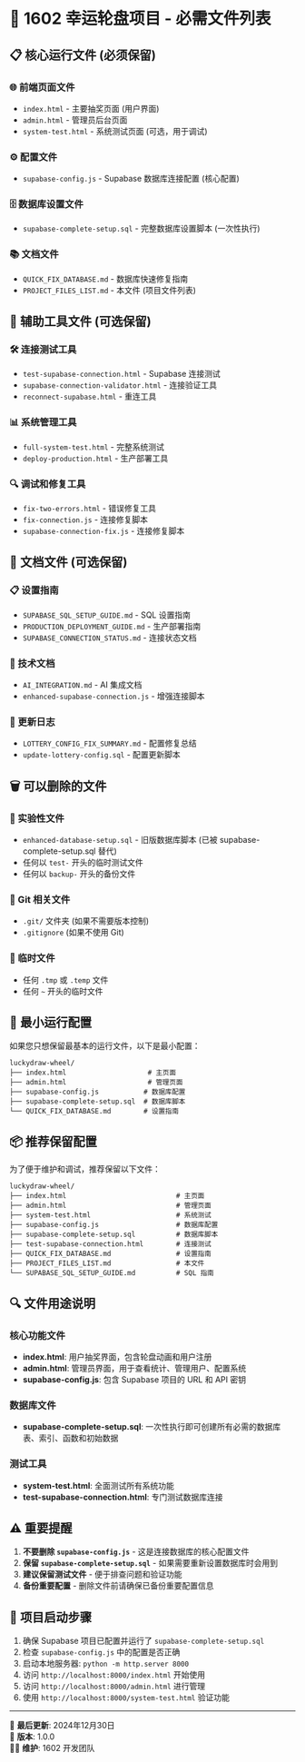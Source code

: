 # 🎯 1602 幸运轮盘项目 - 必需文件列表

## 📋 核心运行文件 (必须保留)

### 🌐 前端页面文件
- `index.html` - 主要抽奖页面 (用户界面)
- `admin.html` - 管理员后台页面
- `system-test.html` - 系统测试页面 (可选，用于调试)

### ⚙️ 配置文件
- `supabase-config.js` - Supabase 数据库连接配置 (核心配置)

### 🗄️ 数据库设置文件
- `supabase-complete-setup.sql` - 完整数据库设置脚本 (一次性执行)

### 📚 文档文件
- `QUICK_FIX_DATABASE.md` - 数据库快速修复指南
- `PROJECT_FILES_LIST.md` - 本文件 (项目文件列表)

## 🔧 辅助工具文件 (可选保留)

### 🛠️ 连接测试工具
- `test-supabase-connection.html` - Supabase 连接测试
- `supabase-connection-validator.html` - 连接验证工具
- `reconnect-supabase.html` - 重连工具

### 📊 系统管理工具
- `full-system-test.html` - 完整系统测试
- `deploy-production.html` - 生产部署工具

### 🔍 调试和修复工具
- `fix-two-errors.html` - 错误修复工具
- `fix-connection.js` - 连接修复脚本
- `supabase-connection-fix.js` - 连接修复脚本

## 📖 文档文件 (可选保留)

### 📋 设置指南
- `SUPABASE_SQL_SETUP_GUIDE.md` - SQL 设置指南
- `PRODUCTION_DEPLOYMENT_GUIDE.md` - 生产部署指南
- `SUPABASE_CONNECTION_STATUS.md` - 连接状态文档

### 🔧 技术文档
- `AI_INTEGRATION.md` - AI 集成文档
- `enhanced-supabase-connection.js` - 增强连接脚本

### 📝 更新日志
- `LOTTERY_CONFIG_FIX_SUMMARY.md` - 配置修复总结
- `update-lottery-config.sql` - 配置更新脚本

## 🗑️ 可以删除的文件

### 🧪 实验性文件
- `enhanced-database-setup.sql` - 旧版数据库脚本 (已被 supabase-complete-setup.sql 替代)
- 任何以 `test-` 开头的临时测试文件
- 任何以 `backup-` 开头的备份文件

### 📁 Git 相关文件
- `.git/` 文件夹 (如果不需要版本控制)
- `.gitignore` (如果不使用 Git)

### 🔄 临时文件
- 任何 `.tmp` 或 `.temp` 文件
- 任何 `~` 开头的临时文件

## 🚀 最小运行配置

如果您只想保留最基本的运行文件，以下是最小配置：

```
luckydraw-wheel/
├── index.html                    # 主页面
├── admin.html                    # 管理页面
├── supabase-config.js           # 数据库配置
├── supabase-complete-setup.sql  # 数据库脚本
└── QUICK_FIX_DATABASE.md        # 设置指南
```

## 📦 推荐保留配置

为了便于维护和调试，推荐保留以下文件：

```
luckydraw-wheel/
├── index.html                           # 主页面
├── admin.html                           # 管理页面
├── system-test.html                     # 系统测试
├── supabase-config.js                   # 数据库配置
├── supabase-complete-setup.sql          # 数据库脚本
├── test-supabase-connection.html        # 连接测试
├── QUICK_FIX_DATABASE.md                # 设置指南
├── PROJECT_FILES_LIST.md                # 本文件
└── SUPABASE_SQL_SETUP_GUIDE.md          # SQL 指南
```

## 🔍 文件用途说明

### 核心功能文件
- **index.html**: 用户抽奖界面，包含轮盘动画和用户注册
- **admin.html**: 管理员界面，用于查看统计、管理用户、配置系统
- **supabase-config.js**: 包含 Supabase 项目的 URL 和 API 密钥

### 数据库文件
- **supabase-complete-setup.sql**: 一次性执行即可创建所有必需的数据库表、索引、函数和初始数据

### 测试工具
- **system-test.html**: 全面测试所有系统功能
- **test-supabase-connection.html**: 专门测试数据库连接

## ⚠️ 重要提醒

1. **不要删除 `supabase-config.js`** - 这是连接数据库的核心配置文件
2. **保留 `supabase-complete-setup.sql`** - 如果需要重新设置数据库时会用到
3. **建议保留测试文件** - 便于排查问题和验证功能
4. **备份重要配置** - 删除文件前请确保已备份重要配置信息

## 🎯 项目启动步骤

1. 确保 Supabase 项目已配置并运行了 `supabase-complete-setup.sql`
2. 检查 `supabase-config.js` 中的配置是否正确
3. 启动本地服务器: `python -m http.server 8000`
4. 访问 `http://localhost:8000/index.html` 开始使用
5. 访问 `http://localhost:8000/admin.html` 进行管理
6. 使用 `http://localhost:8000/system-test.html` 验证功能

---

📅 **最后更新**: 2024年12月30日  
🔧 **版本**: 1.0.0  
👨‍💻 **维护**: 1602 开发团队